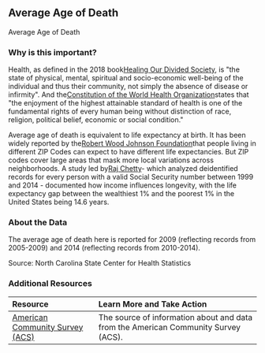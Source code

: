 ## Average Age of Death
Average Age of Death

### Why is this important?
Health, as defined in the 2018 book<a href=http://www.eisenhowerfoundation.org/link1a>Healing Our Divided Society</a>, is "the state of physical, mental, spiritual and socio-economic well-being of the individual and thus their community, not simply the absence of disease or infirmity". And the<a href=http://www.who.int/about/mission/en/>Constitution of the World Health Organization</a>states that "the enjoyment of the highest attainable standard of health is one of the fundamental rights of every human being without distinction of race, religion, political belief, economic or social condition."

Average age of death is equivalent to life expectancy at birth. It has been widely reported by the<a href=https://www.rwjf.org/en/library/interactives/whereyouliveaffectshowlongyoulive.html>Robert Wood Johnson Foundation</a>that people living in different ZIP Codes can expect to have different life expectancies. But ZIP codes cover large areas that mask more local variations across neighborhoods. A study led by<a href=https://jamanetwork.com/journals/jama/fullarticle/2513561>Raj Chetty</a>- which analyzed deidentified records for every person with a valid Social Security number between 1999 and 2014 - documented how income influences longevity, with the life expectancy gap between the wealthiest 1% and the poorest 1% in the United States being 14.6 years. 

### About the Data
The average age of death here is reported for 2009 (reflecting records from 2005-2009) and 2014 (reflecting records from 2010-2014).

Source: North Carolina State Center for Health Statistics 

### Additional Resources

|Resource | Learn More and Take Action | 
|:--- | :--- |
|[American Community Survey (ACS)](https://www.census.gov/acs/www/) | The source of information about and data from the American Community Survey (ACS).

